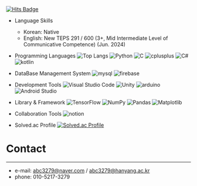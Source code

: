 <a href="https://hits.seeyoufarm.com">
    <img src="https://hits.seeyoufarm.com/api/count/incr/badge.svg?url=https%3A%2F%2Fvelog.io%2F%40abc3279%2Fabout&count_bg=%23B16CFF&title_bg=%23555555&icon=&icon_color=%23E7E7E7&title=hits&edge_flat=false" alt="Hits Badge">
</a>

- Language Skills
  - Korean: Native
  - English: New TEPS 291 / 600 (3+, Mid Intermediate Level of Communicative Competence) (Jun. 2024)


- Programming Languages
  ![Top Langs](https://github-readme-stats.vercel.app/api/top-langs/?username=abc3279&layout=compact&theme=dracula)
  <img src="https://img.shields.io/badge/Python-3776AB.svg?&style=for-the-badge&logo=Python&logoColor=white" alt="Python">
  <img src="https://img.shields.io/badge/C-A8B9CC.svg?&style=for-the-badge&logo=C&logoColor=white" alt="C">
  <img src="https://img.shields.io/badge/-C++-00599C.svg?&style=for-the-badge&logo=cplusplus&logoColor=white" alt="cplusplus">
  <img src="https://img.shields.io/badge/C%23-007ACC.svg?&style=for-the-badge&logo=cplusplus&logoColor=white" alt="C#">
  <img src="https://img.shields.io/badge/kotlin-7F52FF.svg?&style=for-the-badge&logo=kotlin&logoColor=white" alt="kotlin"> 


- DataBase Management System
  <img src="https://img.shields.io/badge/mysql-4479A1.svg?&style=for-the-badge&logo=mysql&logoColor=white" alt="mysql">
  <img src="https://img.shields.io/badge/firebase-DD2C00.svg?&style=for-the-badge&logo=firebase&logoColor=white" alt="firebase"> 


- Development Tools
  <img src="https://img.shields.io/badge/Visual%20Studio%20Code-007ACC.svg?&style=for-the-badge&logo=Visual%20Studio%20Code&logoColor=white" alt="Visual Studio Code">
  <img src="https://img.shields.io/badge/Unity-F8F8F8.svg?&style=for-the-badge&logo=Unity&logoColor=black" alt="Unity">
  <img src="https://img.shields.io/badge/arduino-00878F.svg?&style=for-the-badge&logo=arduino&logoColor=white" alt="arduino">
  <img src="https://img.shields.io/badge/Android%20Studio-3DDC84.svg?&style=for-the-badge&logo=Android%20Studio&logoColor=white" alt="Android Studio">


- Library & Framework
  <img src="https://img.shields.io/badge/tensorflow-FF6F00.svg?&style=for-the-badge&logo=tensorflow&logoColor=white" alt="TensorFlow">
  <img src="https://img.shields.io/badge/numpy-013243.svg?&style=for-the-badge&logo=numpy&logoColor=white" alt="NumPy">
  <img src="https://img.shields.io/badge/pandas-150458.svg?&style=for-the-badge&logo=pandas&logoColor=white" alt="Pandas">
  <img src="https://img.shields.io/badge/Matplotlib-0077B6.svg?&style=for-the-badge&logo=Matplotlib&logoColor=white" alt="Matplotlib">


- Collaboration Tools
  <img src="https://img.shields.io/badge/notion-000000.svg?&style=for-the-badge&logo=notion&logoColor=white" alt="notion">


- Solved.ac Profile
[![Solved.ac Profile](http://mazassumnida.wtf/api/v2/generate_badge?boj=abc3279)](https://solved.ac/abc3279/)



  
# Contact
-------------------------------------------------------------------------------
- e-mail: abc3279@naver.com / abc3279@hanyang.ac.kr
- phone: 010-5217-3279
